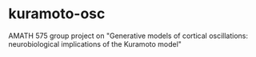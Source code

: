 # kuramoto-osc
AMATH 575 group project on "Generative models of cortical oscillations: neurobiological implications of the Kuramoto model"

